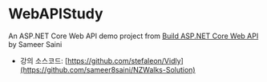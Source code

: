 # WebAPIStudy
An ASP.NET Core Web API demo project from [Build ASP.NET Core Web API](https://www.udemy.com/course/build-rest-apis-with-aspnet-core-web-api-entity-framework/) by Sameer Saini
* 강의 소스코드: [https://github.com/stefaleon/Vidly](https://github.com/sameer8saini/NZWalks-Solution)
